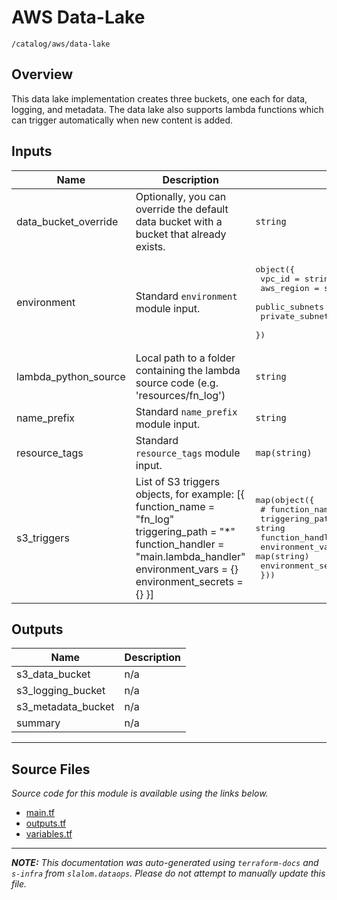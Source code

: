 
# AWS Data-Lake

`/catalog/aws/data-lake`

## Overview


This data lake implementation creates three buckets, one each for data, logging, and metadata. The data lake also supports lambda functions which can
trigger automatically when new content is added.

## Inputs

| Name | Description | Type | Default | Required |
|------|-------------|------|---------|:-----:|
| data\_bucket\_override | Optionally, you can override the default data bucket with a bucket that already exists. | `string` | n/a | yes |
| environment | Standard `environment` module input. | <pre>object({<br>    vpc_id          = string<br>    aws_region      = string<br>    public_subnets  = list(string)<br>    private_subnets = list(string)<br>  })</pre> | n/a | yes |
| lambda\_python\_source | Local path to a folder containing the lambda source code (e.g. 'resources/fn\_log') | `string` | n/a | yes |
| name\_prefix | Standard `name_prefix` module input. | `string` | n/a | yes |
| resource\_tags | Standard `resource_tags` module input. | `map(string)` | n/a | yes |
| s3\_triggers | List of S3 triggers objects, for example: [{   function\_name       = "fn\_log"   triggering\_path     = "\*"   function\_handler    = "main.lambda\_handler"   environment\_vars    = {}   environment\_secrets = {} }] | <pre>map(object({<br>    # function_name       = string<br>    triggering_path     = string<br>    function_handler    = string<br>    environment_vars    = map(string)<br>    environment_secrets = map(string)<br>  }))</pre> | `{}` | no |

## Outputs

| Name | Description |
|------|-------------|
| s3\_data\_bucket | n/a |
| s3\_logging\_bucket | n/a |
| s3\_metadata\_bucket | n/a |
| summary | n/a |

---------------------

## Source Files

_Source code for this module is available using the links below._

* [main.tf](main.tf)
* [outputs.tf](outputs.tf)
* [variables.tf](variables.tf)

---------------------

_**NOTE:** This documentation was auto-generated using
`terraform-docs` and `s-infra` from `slalom.dataops`.
Please do not attempt to manually update this file._
